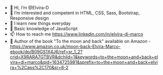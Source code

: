- 👋 Hi, I’m @Elvira-D
- 👀 I’m interested and competent in HTML, CSS, Sass, Bootstrap, Responsive design 
- 🌱 I learn new things everyday 
- 💞️ Basic knowledge of JavaScript
- 📫 How to reach me https://www.linkedin.com/in/elvira-di-marco
- 📘 Author of the book "To the moon and back" available on Amazon - https://www.amazon.co.uk/moon-back-Elvira-Marco-ebook/dp/B09GS1X4J6/ref=sr_1_2?crid=X9RARA7GTBVR&dchild=1&keywords=to+the+moon+and+back+elvira+di+marco&qid=1634725981&sprefix=to+the+moon+and+back+elvira+%2Caps%2C170&sr=8-2

<!---
Elvira-D/Elvira-D is a ✨ special ✨ repository because its `README.md` (this file) appears on your GitHub profile.
You can click the Preview link to take a look at your changes.
--->
